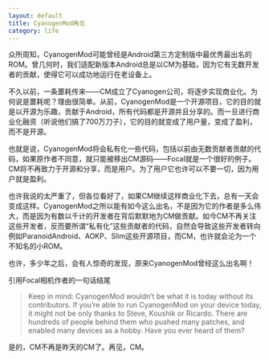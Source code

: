 ```yaml
---
layout: default
title: CyanogenMod再见
category: life
---
```

众所周知，CyanogenMod可能曾经是Android第三方定制版中最优秀最出名的ROM。曾几何时，我们适配新版本Android总是以CM为基础，因为它有无数开发者的贡献，使得它可以成功地运行在老设备上。

不久以前，一条噩耗传来——CM成立了Cyanogen公司，将逐步实现商业化。为何说是噩耗呢？理由很简单。从前，CyanogenMod是一个开源项目，它的目的就是以开源为乐趣，贡献于Android，所有代码都是开源并且分享的。而一旦进行商业化融资（听说他们搞了700万刀子），它的目的就变成了用户量，变成了盈利，而不是开源。
<!--more-->
也就是说，CyanogenMod将会私有化一些代码，包括以前由无数贡献者贡献的代码，如果原作者不同意，就只能被移出CM源码——Focal就是一个很好的例子。CM将不再致力于开源和分享，而是用户。为了用户它也许可以不要一切，因为用户就是盈利。

也许我说的太严重了，但各位看好了，如果CM继续这样商业化下去，总有一天会变成这样。CyanogenMod之所以能有如今这么出名，不是因为它的作者是多么伟大，而是因为有数以千计的开发者在背后默默地为CM做贡献。如今CM不再关注这些开发者，反而要所谓“私有化”这些贡献者的代码，自然会导致这些开发者转向例如ParanoidAndroid、AOKP、Slim这些开源项目，而CM，也许就会沦为一个不知名的小ROM。

也许，多少年之后，会有人惊奇的发现，原来CyanogenMod曾经这么出名啊！

引用Focal相机作者的一句话结尾

> Keep in mind: CyanogenMod wouldn’t be what it is today without its contributors. If you’re able to run CyanogenMod on your device today, it might not be only thanks to Steve, Koushik or Ricardo. There are hundreds of people behind them who pushed many patches, and enabled many devices as a hobby. Have you ever heard of them?

是的，CM不再是昨天的CM了。再见，CM。
